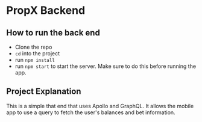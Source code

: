 # PropX Backend

## How to run the back end

- Clone the repo
- `cd` into the project
- run `npm install`
- run `npm start` to start the server. Make sure to do this before running the app.

## Project Explanation

This is a simple that end that uses Apollo and GraphQL. It allows the mobile app to use a query to fetch the user's balances and bet information.
